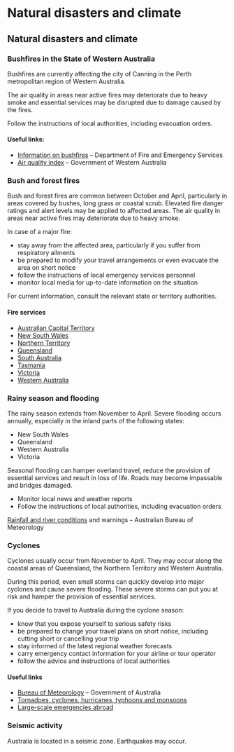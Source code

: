 # Natural disasters and climate

## Natural disasters and climate

### Bushfires in the State of Western Australia

Bushfires are currently affecting the city of Canning in the Perth metropolitan region of Western Australia.

The air quality in areas near active fires may deteriorate due to heavy smoke and essential services may be disrupted due to damage caused by the fires.

Follow the instructions of local authorities, including evacuation orders.

#### Useful links:

* [Information on bushfires](https://www.dfes.wa.gov.au/bushfire/) – Department of Fire and Emergency Services
* [Air quality index](https://www.der.wa.gov.au/your-environment/air/air-quality-index) – Government of Western Australia

### Bush and forest fires

Bush and forest fires are common between October and April, particularly in areas covered by bushes, long grass or coastal scrub. Elevated fire danger ratings and alert levels may be applied to affected areas. The air quality in areas near active fires may deteriorate due to heavy smoke.

In case of a major fire:

* stay away from the affected area, particularly if you suffer from respiratory ailments
* be prepared to modify your travel arrangements or even evacuate the area on short notice
* follow the instructions of local emergency services personnel
* monitor local media for up-to-date information on the situation

For current information, consult the relevant state or territory authorities.

#### Fire services

* [Australian Capital Territory](http://esa.act.gov.au/actfr/)
* [New South Wales](https://www.rfs.nsw.gov.au/)
* [Northern Territory](http://www.pfes.nt.gov.au/Fire-and-Rescue.aspx)
* [Queensland](https://www.qfes.qld.gov.au/)
* [South Australia](http://www.cfs.sa.gov.au/site/home.jsp)
* [Tasmania](http://www.fire.tas.gov.au/)
* [Victoria](http://www.cfa.vic.gov.au/)
* [Western Australia](https://www.emergency.wa.gov.au/)

### Rainy season and flooding

The rainy season extends from November to April. Severe flooding occurs annually, especially in the inland parts of the following states:

* New South Wales
* Queensland
* Western Australia
* Victoria

Seasonal flooding can hamper overland travel, reduce the provision of essential services and result in loss of life. Roads may become impassable and bridges damaged.

* Monitor local news and weather reports
* Follow the instructions of local authorities, including evacuation orders

[Rainfall and river conditions](http://www.bom.gov.au/australia/flood/) and warnings – Australian Bureau of Meteorology

### Cyclones

Cyclones usually occur from November to April. They may occur along the coastal areas of Queensland, the Northern Territory and Western Australia.

During this period, even small storms can quickly develop into major cyclones and cause severe flooding. These severe storms can put you at risk and hamper the provision of essential services.

If you decide to travel to Australia during the cyclone season:

* know that you expose yourself to serious safety risks
* be prepared to change your travel plans on short notice, including cutting short or cancelling your trip
* stay informed of the latest regional weather forecasts
* carry emergency contact information for your airline or tour operator
* follow the advice and instructions of local authorities

#### Useful links

* [Bureau of Meteorology](http://www.bom.gov.au/) – Government of Australia
* [Tornadoes, cyclones, hurricanes, typhoons and monsoons](https://travel.gc.ca/travelling/health-safety/hurricanes-typhoons-cyclones-monsoons)
* [Large-scale emergencies abroad](https://travel.gc.ca/assistance/emergency-info/large-scale-emergencies-abroad)

### Seismic activity

Australia is located in a seismic zone. Earthquakes may occur.